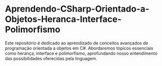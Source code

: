 # Aprendendo-CSharp-Orientado-a-Objetos-Heranca-Interface-Polimorfismo
Este repositório é dedicado ao aprendizado de conceitos avançados de programação orientada a objetos em C#. Abordaremos tópicos essenciais como herança, interface e polimorfismo, aprofundando nosso entendimento das possibilidades oferecidas pela linguagem.
